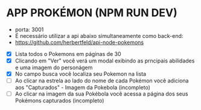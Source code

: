 # APP PROKÉMON (NPM RUN DEV)

- porta: 3001 
- É necessário utilizar a api abaixo simultaneamente como back-end:
- https://github.com/herbertfeld/api-node-pokemons

- [x] Lista todos o Pokemons em páginas de 30
- [x] Clicando em "Ver" você verá um modal exibindo as prncipais abilidades e uma imagem do personágem
- [x] No campo busca você localiza seu Pokemon na lista
- [ ] Ao clicar na estrela ao lado do nome de cada Pokémon você adiciona aos "Capturados" - Imagem da Pokebola (incompleto)
- [ ] Ao clicar na imagem da sua Pokébola você acessa a página dos seus Pokémons capturados (incompleto)
